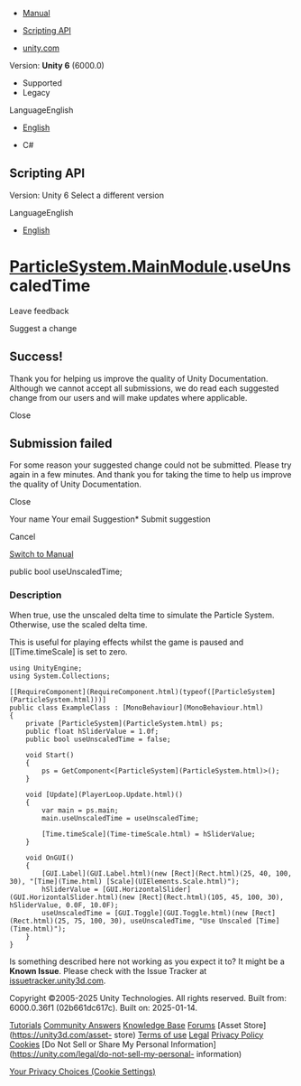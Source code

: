 [ ]()

  * [Manual](../Manual/index.html)
  * [Scripting API](../ScriptReference/index.html)

  * [unity.com](https://unity.com/)

Version: **Unity 6** (6000.0)

  * Supported
  * Legacy

LanguageEnglish

  * [English]()

  * C#

[ ](https://docs.unity3d.com)

## Scripting API

Version: Unity 6 Select a different version

LanguageEnglish

  * [English]()

#  [ParticleSystem.MainModule](ParticleSystem.MainModule.html).useUnscaledTime

Leave feedback

Suggest a change

## Success!

Thank you for helping us improve the quality of Unity Documentation. Although
we cannot accept all submissions, we do read each suggested change from our
users and will make updates where applicable.

Close

## Submission failed

For some reason your suggested change could not be submitted. Please <a>try
again</a> in a few minutes. And thank you for taking the time to help us
improve the quality of Unity Documentation.

Close

Your name Your email Suggestion* Submit suggestion

Cancel

[Switch to Manual](../Manual/class-ParticleSystem.html "Go to ParticleSystem
Component in the Manual")

public bool useUnscaledTime;

### Description

When true, use the unscaled delta time to simulate the Particle System.
Otherwise, use the scaled delta time.

This is useful for playing effects whilst the game is paused and
[[Time.timeScale] is set to zero.

    
    
    using UnityEngine;
    using System.Collections;  
      
    [[RequireComponent](RequireComponent.html)(typeof([ParticleSystem](ParticleSystem.html)))]
    public class ExampleClass : [MonoBehaviour](MonoBehaviour.html)
    {
        private [ParticleSystem](ParticleSystem.html) ps;
        public float hSliderValue = 1.0f;
        public bool useUnscaledTime = false;  
      
        void Start()
        {
            ps = GetComponent<[ParticleSystem](ParticleSystem.html)>();
        }  
      
        void [Update](PlayerLoop.Update.html)()
        {
            var main = ps.main;
            main.useUnscaledTime = useUnscaledTime;  
      
            [Time.timeScale](Time-timeScale.html) = hSliderValue;
        }  
      
        void OnGUI()
        {
            [GUI.Label](GUI.Label.html)(new [Rect](Rect.html)(25, 40, 100, 30), "[Time](Time.html) [Scale](UIElements.Scale.html)");
            hSliderValue = [GUI.HorizontalSlider](GUI.HorizontalSlider.html)(new [Rect](Rect.html)(105, 45, 100, 30), hSliderValue, 0.0F, 10.0F);
            useUnscaledTime = [GUI.Toggle](GUI.Toggle.html)(new [Rect](Rect.html)(25, 75, 100, 30), useUnscaledTime, "Use Unscaled [Time](Time.html)");
        }
    }
    

Is something described here not working as you expect it to? It might be a
**Known Issue**. Please check with the Issue Tracker at
[issuetracker.unity3d.com](https://issuetracker.unity3d.com).

Copyright ©2005-2025 Unity Technologies. All rights reserved. Built from:
6000.0.36f1 (02b661dc617c). Built on: 2025-01-14.

[Tutorials](https://unity3d.com/learn) [Community
Answers](https://answers.unity3d.com) [Knowledge
Base](https://support.unity3d.com/hc/en-us)
[Forums](https://forum.unity3d.com) [Asset Store](https://unity3d.com/asset-
store) [Terms of use](https://docs.unity3d.com/Manual/TermsOfUse.html)
[Legal](https://unity.com/legal) [Privacy
Policy](https://unity.com/legal/privacy-policy)
[Cookies](https://unity.com/legal/cookie-policy) [Do Not Sell or Share My
Personal Information](https://unity.com/legal/do-not-sell-my-personal-
information)

[Your Privacy Choices (Cookie Settings)](javascript:void\(0\);)

